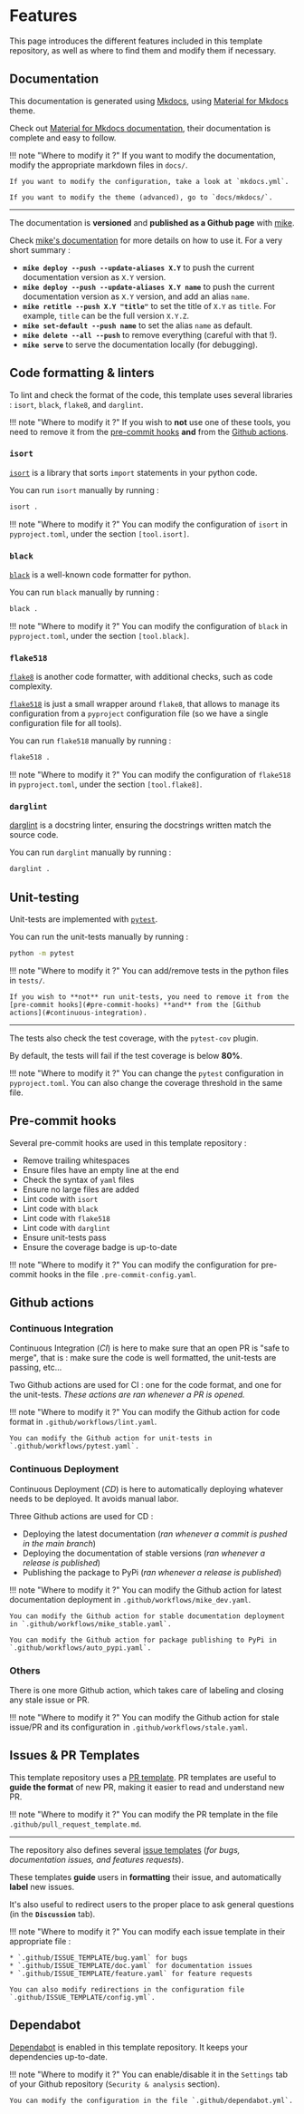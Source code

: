 # Features

This page introduces the different features included in this template repository, as well as where to find them and modify them if necessary.

## Documentation

This documentation is generated using [Mkdocs](https://www.mkdocs.org/), using [Material for Mkdocs](https://squidfunk.github.io/mkdocs-material/) theme.

Check out [Material for Mkdocs documentation](https://squidfunk.github.io/mkdocs-material/getting-started/), their documentation is complete and easy to follow.

!!! note "Where to modify it ?"
    If you want to modify the documentation, modify the appropriate markdown files in `docs/`.

    If you want to modify the configuration, take a look at `mkdocs.yml`.

    If you want to modify the theme (advanced), go to `docs/mkdocs/`.

---

The documentation is **versioned** and **published as a Github page** with [mike](https://github.com/jimporter/mike).

Check [mike's documentation](https://github.com/jimporter/mike) for more details on how to use it. For a very short summary :

* **`mike deploy --push --update-aliases X.Y`** to push the current documentation version as `X.Y` version.
* **`mike deploy --push --update-aliases X.Y name`** to push the current documentation version as `X.Y` version, and add an alias `name`.
* **`mike retitle --push X.Y "title"`** to set the title of `X.Y` as `title`. For example, `title` can be the full version `X.Y.Z`.
* **`mike set-default --push name`** to set the alias `name` as default.
* **`mike delete --all --push`** to remove everything (careful with that !).
* **`mike serve`** to serve the documentation locally (for debugging).


## Code formatting & linters

To lint and check the format of the code, this template uses several libraries : `isort`, `black`, `flake8`, and `darglint`.

!!! note "Where to modify it ?"
    If you wish to **not** use one of these tools, you need to remove it from the [pre-commit hooks](#pre-commit-hooks) **and** from the [Github actions](#continuous-integration).

### `isort`

[`isort`](https://github.com/PyCQA/isort) is a library that sorts `import` statements in your python code.

You can run `isort` manually by running :

```bash
isort .
```

!!! note "Where to modify it ?"
    You can modify the configuration of `isort` in `pyproject.toml`, under the section `[tool.isort]`.

### `black`

[`black`](https://github.com/psf/black) is a well-known code formatter for python.

You can run `black` manually by running :

```bash
black .
```

!!! note "Where to modify it ?"
    You can modify the configuration of `black` in `pyproject.toml`, under the section `[tool.black]`.


### `flake518`

[`flake8`](https://github.com/PyCQA/flake8) is another code formatter, with additional checks, such as code complexity.

[`flake518`](https://github.com/carstencodes/flake518) is just a small wrapper around `flake8`, that allows to manage its configuration from a `pyproject` configuration file (so we have a single configuration file for all tools).

You can run `flake518` manually by running :

```bash
flake518 .
```

!!! note "Where to modify it ?"
    You can modify the configuration of `flake518` in `pyproject.toml`, under the section `[tool.flake8]`.

### `darglint`

[darglint](https://github.com/terrencepreilly/darglint) is a docstring linter, ensuring the docstrings written match the source code.

You can run `darglint` manually by running :

```bash
darglint .
```


## Unit-testing

Unit-tests are implemented with [`pytest`](https://docs.pytest.org/).

You can run the unit-tests manually by running :

```bash
python -m pytest
```

!!! note "Where to modify it ?"
    You can add/remove tests in the python files in `tests/`.

    If you wish to **not** run unit-tests, you need to remove it from the [pre-commit hooks](#pre-commit-hooks) **and** from the [Github actions](#continuous-integration).

---

The tests also check the test coverage, with the `pytest-cov` plugin.

By default, the tests will fail if the test coverage is below **80%**.

!!! note "Where to modify it ?"
    You can change the `pytest` configuration in `pyproject.toml`. You can also change the coverage threshold in the same file.

## Pre-commit hooks

Several pre-commit hooks are used in this template repository :

* Remove trailing whitespaces
* Ensure files have an empty line at the end
* Check the syntax of `yaml` files
* Ensure no large files are added
* Lint code with `isort`
* Lint code with `black`
* Lint code with `flake518`
* Lint code with `darglint`
* Ensure unit-tests pass
* Ensure the coverage badge is up-to-date

!!! note "Where to modify it ?"
    You can modify the configuration for pre-commit hooks in the file `.pre-commit-config.yaml`.

## Github actions

### Continuous Integration

Continuous Integration (_CI_) is here to make sure that an open PR is "safe to merge", that is : make sure the code is well formatted, the unit-tests are passing, etc...

Two Github actions are used for CI : one for the code format, and one for the unit-tests. _These actions are ran whenever a PR is opened._

!!! note "Where to modify it ?"
    You can modify the Github action for code format in `.github/workflows/lint.yaml`.

    You can modify the Github action for unit-tests in `.github/workflows/pytest.yaml`.


### Continuous Deployment

Continuous Deployment (_CD_) is here to automatically deploying whatever needs to be deployed. It avoids manual labor.

Three Github actions are used for CD :

* Deploying the latest documentation (_ran whenever a commit is pushed in the main branch_)
* Deploying the documentation of stable versions (_ran whenever a release is published_)
* Publishing the package to PyPi (_ran whenever a release is published_)

!!! note "Where to modify it ?"
    You can modify the Github action for latest documentation deployment in `.github/workflows/mike_dev.yaml`.

    You can modify the Github action for stable documentation deployment in `.github/workflows/mike_stable.yaml`.

    You can modify the Github action for package publishing to PyPi in `.github/workflows/auto_pypi.yaml`.


### Others

There is one more Github action, which takes care of labeling and closing any stale issue or PR.

!!! note "Where to modify it ?"
    You can modify the Github action for stale issue/PR and its configuration in `.github/workflows/stale.yaml`.


## Issues & PR Templates

This template repository uses a [PR template](https://docs.github.com/en/communities/using-templates-to-encourage-useful-issues-and-pull-requests/creating-a-pull-request-template-for-your-repository). PR templates are useful to **guide the format** of new PR, making it easier to read and understand new PR.

!!! note "Where to modify it ?"
    You can modify the PR template in the file `.github/pull_request_template.md`.

---

The repository also defines several [issue templates](https://docs.github.com/en/communities/using-templates-to-encourage-useful-issues-and-pull-requests/configuring-issue-templates-for-your-repository) (_for bugs, documentation issues, and features requests_).

These templates **guide** users in **formatting** their issue, and automatically **label** new issues.

It's also useful to redirect users to the proper place to ask general questions (in the **`Discussion`** tab).

!!! note "Where to modify it ?"
    You can modify each issue template in their appropriate file :

    * `.github/ISSUE_TEMPLATE/bug.yaml` for bugs
    * `.github/ISSUE_TEMPLATE/doc.yaml` for documentation issues
    * `.github/ISSUE_TEMPLATE/feature.yaml` for feature requests

    You can also modify redirections in the configuration file `.github/ISSUE_TEMPLATE/config.yml`.

## Dependabot

[Dependabot](https://github.blog/2020-06-01-keep-all-your-packages-up-to-date-with-dependabot/) is enabled in this template repository. It keeps your dependencies up-to-date.

!!! note "Where to modify it ?"
    You can enable/disable it in the `Settings` tab of your Github repository (`Security & analysis` section).

    You can modify the configuration in the file `.github/dependabot.yml`.

